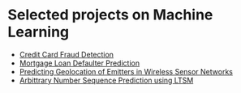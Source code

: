 # Selected projects on Machine Learning

* [Credit Card Fraud Detection](https://github.com/srohit0/Misc/tree/master/FraudDetection)
* [Mortgage Loan Defaulter Prediction](https://github.com/srohit0/Misc/tree/master/Loan%20Default%20Prediction)
* [Predicting Geolocation of Emitters in Wireless Sensor Networks](https://github.com/srohit0/Misc/tree/master/PredictingGeoLocation)
* [Arbittrary Number Sequence Prediction using LTSM](https://github.com/srohit0/Misc/tree/master/Sqnc2Sqnc_LSTM)
